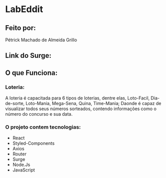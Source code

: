# LabEddit

## Feito por:
Pétrick Machado de Almeida Grillo

## Link do Surge:

## O que Funciona:
### Loteria:
A loteria é capacitada para 6 tipos de loterias, dentre elas, Loto-Facil, Dia-de-sorte, Loto-Mania, Mega-Sena, Quina, Time-Mania; Daonde é capaz de visualizar todos seus números sorteados, contendo informações como o número do concurso e sua data.

### O projeto contem tecnologias:
- React
- Styled-Components
- Axios
- Router
- Surge
- Node.Js
- JavaScript

